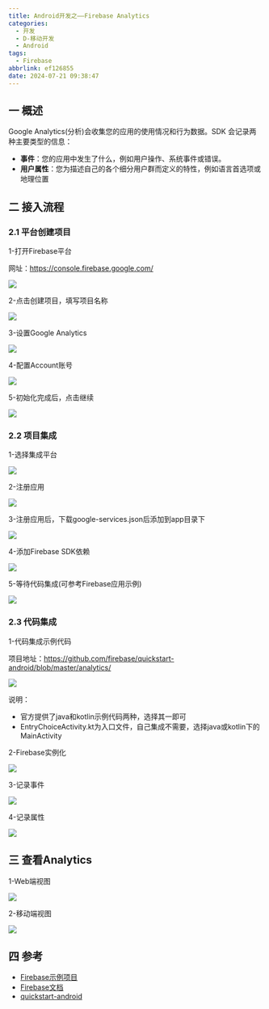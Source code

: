 ```yaml
---
title: Android开发之——Firebase Analytics
categories:
  - 开发
  - D-移动开发
  - Android
tags:
  - Firebase
abbrlink: ef126855
date: 2024-07-21 09:38:47
---
```

## 一  概述

Google Analytics(分析)会收集您的应用的使用情况和行为数据。SDK 会记录两种主要类型的信息：

- **事件**：您的应用中发生了什么，例如用户操作、系统事件或错误。
- **用户属性**：您为描述自己的各个细分用户群而定义的特性，例如语言首选项或地理位置

<!--more-->

## 二  接入流程

### 2.1 平台创建项目

1-打开Firebase平台

网址：https://console.firebase.google.com/

![][1]

2-点击创建项目，填写项目名称

![][2]

3-设置Google Analytics

![][3]

4-配置Account账号

![][4]

5-初始化完成后，点击继续

![][5]

### 2.2 项目集成

1-选择集成平台

![][6]

2-注册应用

![][7]

3-注册应用后，下载google-services.json后添加到app目录下

![][8]

4-添加Firebase SDK依赖

![][9]

5-等待代码集成(可参考Firebase应用示例)

![][10]

### 2.3 代码集成

1-代码集成示例代码

项目地址：https://github.com/firebase/quickstart-android/blob/master/analytics/

![][11]

说明：

* 官方提供了java和kotlin示例代码两种，选择其一即可
* EntryChoiceActivity.kt为入口文件，自己集成不需要，选择java或kotlin下的MainActivity

2-Firebase实例化

![][12]

3-记录事件

![][13]

4-记录属性

![][14]

## 三 查看Analytics

1-Web端视图

![][15]

2-移动端视图

![][16]

## 四 参考

* [Firebase示例项目](https://firebase.google.com/docs/samples)
* [Firebase文档](https://firebase.google.cn/docs/analytics?hl=zh-cn)
* [quickstart-android](https://github.com/firebase/quickstart-android)





[1]:https://cdn.jsdelivr.net/gh/PGzxc/CDN/blog-android/firebase-website-home-1.png
[2]:https://cdn.jsdelivr.net/gh/PGzxc/CDN/blog-android/firebase-website-create-project-2.png
[3]:https://cdn.jsdelivr.net/gh/PGzxc/CDN/blog-android/firebase-website-project-analytics-3.png
[4]:https://cdn.jsdelivr.net/gh/PGzxc/CDN/blog-android/firebase-website-project-account-4.png
[5]:https://cdn.jsdelivr.net/gh/PGzxc/CDN/blog-android/firebase-website-project-init-5.png
[6]:https://cdn.jsdelivr.net/gh/PGzxc/CDN/blog-android/firebase-config-choice-platform-6.png
[7]:https://cdn.jsdelivr.net/gh/PGzxc/CDN/blog-android/firebase-config-regist-app-7.png
[8]:https://cdn.jsdelivr.net/gh/PGzxc/CDN/blog-android/firebase-config-download-service-8.png
[9]:https://cdn.jsdelivr.net/gh/PGzxc/CDN/blog-android/firebase-config-sdk-add-9.png
[10]:https://cdn.jsdelivr.net/gh/PGzxc/CDN/blog-android/firebase-config-sdk-after-10.png
[11]:https://cdn.jsdelivr.net/gh/PGzxc/CDN/blog-android/firebase-code-app-site-11.png
[12]:https://cdn.jsdelivr.net/gh/PGzxc/CDN/blog-android/firebase-code-app-instance-12.png
[13]:https://cdn.jsdelivr.net/gh/PGzxc/CDN/blog-android/firebase-code-app-event-13.png
[14]:https://cdn.jsdelivr.net/gh/PGzxc/CDN/blog-android/firebase-code-app-property-14.png
[15]:https://cdn.jsdelivr.net/gh/PGzxc/CDN/blog-android/firebase-analytics-chat-15.png
[16]:https://cdn.jsdelivr.net/gh/PGzxc/CDN/blog-android/firebase-analytics-chat-app-16.png